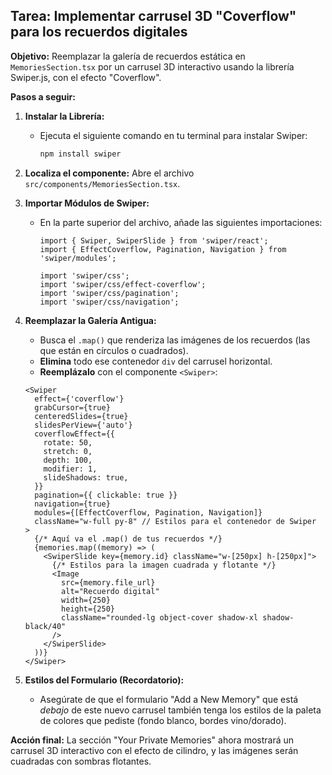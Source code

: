 ## Tarea: Implementar carrusel 3D "Coverflow" para los recuerdos digitales

**Objetivo:** Reemplazar la galería de recuerdos estática en `MemoriesSection.tsx` por un carrusel 3D interactivo usando la librería Swiper.js, con el efecto "Coverflow".

**Pasos a seguir:**

1.  **Instalar la Librería:**
    * Ejecuta el siguiente comando en tu terminal para instalar Swiper:
      ```bash
      npm install swiper
      ```

2.  **Localiza el componente:** Abre el archivo `src/components/MemoriesSection.tsx`.

3.  **Importar Módulos de Swiper:**
    * En la parte superior del archivo, añade las siguientes importaciones:
      ```tsx
      import { Swiper, SwiperSlide } from 'swiper/react';
      import { EffectCoverflow, Pagination, Navigation } from 'swiper/modules';
      
      import 'swiper/css';
      import 'swiper/css/effect-coverflow';
      import 'swiper/css/pagination';
      import 'swiper/css/navigation';
      ```

4.  **Reemplazar la Galería Antigua:**
    * Busca el `.map()` que renderiza las imágenes de los recuerdos (las que están en círculos o cuadrados).
    * **Elimina** todo ese contenedor `div` del carrusel horizontal.
    * **Reemplázalo** con el componente `<Swiper>`:

    ```tsx
    <Swiper
      effect={'coverflow'}
      grabCursor={true}
      centeredSlides={true}
      slidesPerView={'auto'}
      coverflowEffect={{
        rotate: 50,
        stretch: 0,
        depth: 100,
        modifier: 1,
        slideShadows: true,
      }}
      pagination={{ clickable: true }}
      navigation={true}
      modules={[EffectCoverflow, Pagination, Navigation]}
      className="w-full py-8" // Estilos para el contenedor de Swiper
    >
      {/* Aquí va el .map() de tus recuerdos */}
      {memories.map((memory) => (
        <SwiperSlide key={memory.id} className="w-[250px] h-[250px]">
          {/* Estilos para la imagen cuadrada y flotante */}
          <Image
            src={memory.file_url}
            alt="Recuerdo digital"
            width={250}
            height={250}
            className="rounded-lg object-cover shadow-xl shadow-black/40"
          />
        </SwiperSlide>
      ))}
    </Swiper>
    ```

5.  **Estilos del Formulario (Recordatorio):**
    * Asegúrate de que el formulario "Add a New Memory" que está *debajo* de este nuevo carrusel también tenga los estilos de la paleta de colores que pediste (fondo blanco, bordes vino/dorado).

**Acción final:** La sección "Your Private Memories" ahora mostrará un carrusel 3D interactivo con el efecto de cilindro, y las imágenes serán cuadradas con sombras flotantes.